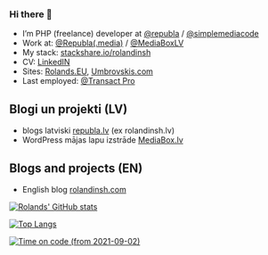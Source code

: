 ### Hi there 👋

- I’m PHP (freelance) developer at [@republa][republagithub] / [@simplemediacode][smcgithub] 
- Work at: [@Republa(.media)][githubrepubla] / [@MediaBoxLV][githubmediaboxlv]
- My stack: [stackshare.io/rolandinsh][stacksharerolandinsh]
- CV: [LinkedIN][linkedinumbrovskis]
- Sites: [Rolands.EU][rolandseu], [Umbrovskis.com][umbrovskiscom] 
- Last employed: [@Transact Pro][tprogithub]

## Blogi un projekti (LV)

- blogs latviski [republa.lv][republalv] (ex rolandinsh.lv)
- WordPress mājas lapu izstrāde [MediaBox.lv][mediaboxlv] 

## Blogs and projects (EN)

- English blog [rolandinsh.com][rolandinshcom] 


[![Rolands' GitHub stats](https://github-readme-stats.vercel.app/api?username=rolandinsh&count_private=true&show_icons=true&layout=compact&cache_seconds=1800)](https://github.com/rolandinsh/)

[![Top Langs](https://github-readme-stats.vercel.app/api/top-langs/?username=rolandinsh&langs_count=10&layout=compact&cache_seconds=1800)](https://github.com/rolandinsh)

[![Time on code (from 2021-09-02)](https://github-readme-stats.vercel.app/api/wakatime?username=662bb586-482e-429e-bdbb-399877f30ff3&layout=compact&cache_seconds=1800)](https://github.com/rolandinsh)

<!--
**rolandinsh/rolandinsh** is a ✨ _special_ ✨ repository because its `README.md` (this file) appears on your GitHub profile.

Here are some ideas to get you started:

- 🔭 I’m currently working on ...
- 🌱 I’m currently learning ...
- 👯 I’m looking to collaborate on ...
- 🤔 I’m looking for help with ...
- 💬 Ask me about ...
- 📫 How to reach me: ...
- 😄 Pronouns: ...
- ⚡ Fun fact: ...

https://github.com/anuraghazra/github-readme-stats#wakatime-card-exclusive-options 
-->

[republagithub]: https://github.com/republa
[smcgithub]: https://github.com/simplemediacode
[stacksharerolandinsh]: https://stackshare.io/rolandinsh
[linkedinumbrovskis]: https://linkedin.com/in/umbrovskis
[tprogithub]: https://github.com/TransactPRO
[republalv]: https://republa.lv
[rolandinshcom]: https://rolandinsh.com
[mediaboxlv]: https://mediabox.lv
[rolandseu]: https://rolands.eu
[umbrovskiscom]: https://umbrovskis.com
[githubrepubla]: https://github.com/republa
[githubmediaboxlv]: https://github.com/mediaboxlv
